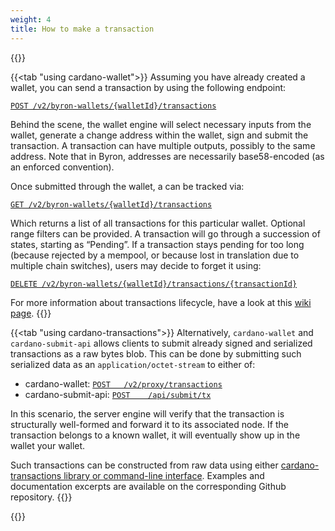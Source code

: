 ```yaml
---
weight: 4
title: How to make a transaction
---
```


{{<tabs>}}

{{<tab "using cardano-wallet">}}
Assuming you have already created a wallet, you can send a transaction by using the following endpoint:

[`POST /v2/byron-wallets/{walletId}/transactions`](https://input-output-hk.github.io/cardano-wallet/api/edge/#operation/postByronTransaction)

Behind the scene, the wallet engine will select necessary inputs from the wallet, generate a change address within the wallet, sign and submit the transaction. A transaction can have multiple outputs, possibly to the same address. Note that in Byron, addresses are necessarily base58-encoded (as an enforced convention).

Once submitted through the wallet, a can be tracked via:

[`GET /v2/byron-wallets/{walletId}/transactions`](https://input-output-hk.github.io/cardano-wallet/api/edge/#operation/listByronTransactions)

Which returns a list of all transactions for this particular wallet. Optional range filters can be provided. A transaction will go through a succession of states, starting as “Pending”. If a transaction stays pending for too long (because rejected by a mempool, or because lost in translation due to multiple chain switches), users may decide to forget it using:

[`DELETE /v2/byron-wallets/{walletId}/transactions/{transactionId}`](https://input-output-hk.github.io/cardano-wallet/api/edge/#operation/deleteByronTransaction)

For more information about transactions lifecycle, have a look at this [wiki page](https://github.com/input-output-hk/cardano-wallet/wiki/About-Transactions-Lifecycle).
{{</tab>}}


{{<tab "using cardano-transactions">}}
Alternatively, `cardano-wallet` and `cardano-submit-api` allows clients to submit already signed and serialized transactions as a raw bytes blob. This can be done by submitting such serialized data as an `application/octet-stream` to either of:

- cardano-wallet: [`POST   /v2/proxy/transactions`](https://input-output-hk.github.io/cardano-wallet/api/edge/#operation/postExternalTransaction)
- cardano-submit-api: [`POST    /api/submit/tx`](https://input-output-hk.github.io/cardano-rest/submit-api/#operation/postTransaction)

In this scenario, the server engine will verify that the transaction is structurally well-formed and forward it to its associated node. If the transaction belongs to a known wallet, it will eventually show up in the wallet your wallet.

Such transactions can be constructed from raw data using either [cardano-transactions library or command-line interface](https://github.com/input-output-hk/cardano-transactions). Examples and documentation excerpts are available on the corresponding Github repository.
{{</tab>}}

{{</tabs>}}
